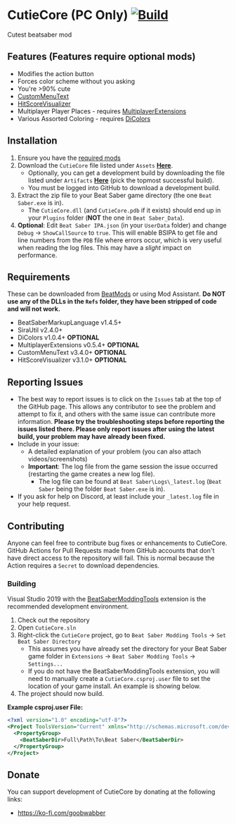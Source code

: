 # CutieCore (PC Only) [![Build](https://github.com/Goobwabber/CutieCore/workflows/Build/badge.svg?event=push)](https://github.com/Goobwabber/CutieCore/actions?query=workflow%3ABuild+branch%3Amain)
Cutest beatsaber mod

## Features (Features require optional mods)
* Modifies the action button
* Forces color scheme without you asking
* You're >90% cute
* [CustomMenuText](https://github.com/headassbtw/CustomMenuText)
* [HitScoreVisualizer](https://github.com/ErisApps/HitScoreVisualizer)
* Multiplayer Player Places - requires [MultiplayerExtensions](https://github.com/Goobwabber/MultiplayerExtensions)
* Various Assorted Coloring - requires [DiColors](https://github.com/Auros/DiColors)

## Installation
1. Ensure you have the [required mods](https://github.com/Goobwabber/CutieCore#requirements)
2. Download the `CutieCore` file listed under `Assets` **[Here](https://github.com/Goobwabber/CutieCore/releases)**.
    * Optionally, you can get a development build by downloading the file listed under `Artifacts` **[Here](https://github.com/Goobwabber/CutieCore/actions?query=workflow%3ABuild+branch%3Amain)** (pick the topmost successful build).
    * You must be logged into GitHub to download a development build.
3. Extract the zip file to your Beat Saber game directory (the one `Beat Saber.exe` is in).
    * The `CutieCore.dll` (and `CutieCore.pdb` if it exists) should end up in your `Plugins` folder (**NOT** the one in `Beat Saber_Data`).
4. **Optional**: Edit `Beat Saber IPA.json` (in your `UserData` folder) and change `Debug` -> `ShowCallSource` to `true`. This will enable BSIPA to get file and line numbers from the `PDB` file where errors occur, which is very useful when reading the log files. This may have a *slight* impact on performance.

## Requirements
These can be downloaded from [BeatMods](https://beatmods.com/#/mods) or using Mod Assistant. **Do NOT use any of the DLLs in the `Refs` folder, they have been stripped of code and will not work.**
* BeatSaberMarkupLanguage v1.4.5+
* SiraUtil v2.4.0+
* DiColors v1.0.4+ **OPTIONAL**
* MultiplayerExtensions v0.5.4+ **OPTIONAL**
* CustomMenuText v3.4.0+ **OPTIONAL**
* HitScoreVisualizer v3.1.0+ **OPTIONAL**

## Reporting Issues
* The best way to report issues is to click on the `Issues` tab at the top of the GitHub page. This allows any contributor to see the problem and attempt to fix it, and others with the same issue can contribute more information. **Please try the troubleshooting steps before reporting the issues listed there. Please only report issues after using the latest build, your problem may have already been fixed.**
* Include in your issue:
  * A detailed explanation of your problem (you can also attach videos/screenshots)
  * **Important**: The log file from the game session the issue occurred (restarting the game creates a new log file).
    * The log file can be found at `Beat Saber\Logs\_latest.log` (`Beat Saber` being the folder `Beat Saber.exe` is in).
* If you ask for help on Discord, at least include your `_latest.log` file in your help request.

## Contributing
Anyone can feel free to contribute bug fixes or enhancements to CutieCore. GitHub Actions for Pull Requests made from GitHub accounts that don't have direct access to the repository will fail. This is normal because the Action requires a `Secret` to download dependencies.
### Building
Visual Studio 2019 with the [BeatSaberModdingTools](https://github.com/Zingabopp/BeatSaberModdingTools) extension is the recommended development environment.
1. Check out the repository
2. Open `CutieCore.sln`
3. Right-click the `CutieCore` project, go to `Beat Saber Modding Tools` -> `Set Beat Saber Directory`
   * This assumes you have already set the directory for your Beat Saber game folder in `Extensions` -> `Beat Saber Modding Tools` -> `Settings...`
   * If you do not have the BeatSaberModdingTools extension, you will need to manually create a `CutieCore.csproj.user` file to set the location of your game install. An example is showing below.
4. The project should now build.

**Example csproj.user File:**
```xml
<?xml version="1.0" encoding="utf-8"?>
<Project ToolsVersion="Current" xmlns="http://schemas.microsoft.com/developer/msbuild/2003">
  <PropertyGroup>
    <BeatSaberDir>Full\Path\To\Beat Saber</BeatSaberDir>
  </PropertyGroup>
</Project>
```
## Donate
You can support development of CutieCore by donating at the following links:
* https://ko-fi.com/goobwabber
